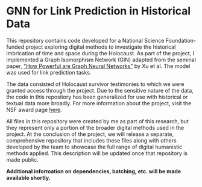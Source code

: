 # GNN for Link Prediction in Historical Data

This repository contains code developed for a National Science Foundation-funded project exploring digital methods to investigate the historical imbrication of time and space during the Holocaust. As part of the project, I implemented a Graph Isomorphism Network (GIN) adapted from the seminal paper, ["How Powerful are Graph Neural Networks"](https://arxiv.org/pdf/1810.00826) by Xu et al. The model was used for link prediction tasks.

The data consisted of Holocaust survivor testimonies to which we were granted access through the project. Due to the sensitive nature of the data, the code in this repository has been generalized for use with historical or textual data more broadly. For more information about the project, visit the NSF award page [here](https://www.nsf.gov/awardsearch/showAward?AWD_ID=2225179&HistoricalAwards=false).

All files in this repository were created by me as part of this research, but they represent only a portion of the broader digital methods used in the project. At the conclusion of the project, we will release a separate, comprehensive repository that includes these files along with others developed by the team to showcase the full range of digital humanistic methods applied. This description will be updated once that repository is made public.

**Additional information on dependencies, batching, etc. will be made available shortly.**
